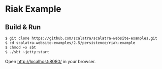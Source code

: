 # Riak Example #

## Build & Run ##

```sh
$ git clone https://github.com/scalatra/scalatra-website-examples.git
$ cd scalatra-website-examples/2.5/persistence/riak-example
$ chmod +x sbt
$ ./sbt ~jetty:start
```

Open [http://localhost:8080/](http://localhost:8080/) in your browser.
